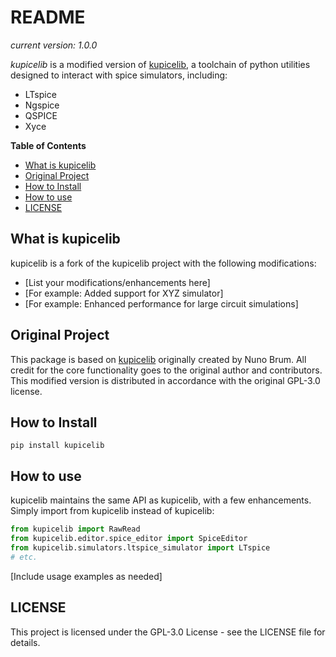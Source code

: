 # README <!-- omit in toc -->

_current version: 1.0.0_

_kupicelib_ is a modified version of [kupicelib](https://github.com/nunobrum/kupicelib), a toolchain of python utilities designed to interact with spice simulators, including:

* LTspice
* Ngspice
* QSPICE
* Xyce

**Table of Contents**

- [What is kupicelib](#what-is-kupicelib)
- [Original Project](#original-project)
- [How to Install](#how-to-install)
- [How to use](#how-to-use)
- [LICENSE](#license)

## What is kupicelib

kupicelib is a fork of the kupicelib project with the following modifications:

* [List your modifications/enhancements here]
* [For example: Added support for XYZ simulator]
* [For example: Enhanced performance for large circuit simulations]

## Original Project

This package is based on [kupicelib](https://github.com/nunobrum/kupicelib) originally created by Nuno Brum. All credit for the core functionality goes to the original author and contributors. This modified version is distributed in accordance with the original GPL-3.0 license.

## How to Install

```
pip install kupicelib
```

## How to use

kupicelib maintains the same API as kupicelib, with a few enhancements. Simply import from kupicelib instead of kupicelib:

```python
from kupicelib import RawRead
from kupicelib.editor.spice_editor import SpiceEditor
from kupicelib.simulators.ltspice_simulator import LTspice
# etc.
```

[Include usage examples as needed]

## LICENSE

This project is licensed under the GPL-3.0 License - see the LICENSE file for details.
